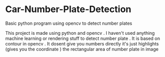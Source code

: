 # Car-Number-Plate-Detection
Basic python program using opencv to detect number plates

This project is made using python and opencv . 
I haven't used anything machine learning or rendering stuff to detect number plate . 
It is based on contour in opencv . It dosent give you numbers directly it's just highlights (gives you the coordinate ) the rectangular area of number plate in image
